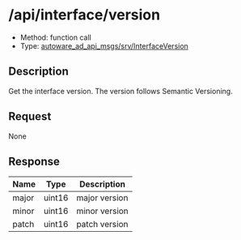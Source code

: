 # /api/interface/version

- Method: function call
- Type: [autoware_ad_api_msgs/srv/InterfaceVersion](../../../types/autoware_ad_api_msgs/srv/interface_version.md)

## Description

Get the interface version. The version follows Semantic Versioning.

## Request

None

## Response

| Name  | Type   | Description   |
| ----- | ------ | ------------- |
| major | uint16 | major version |
| minor | uint16 | minor version |
| patch | uint16 | patch version |
